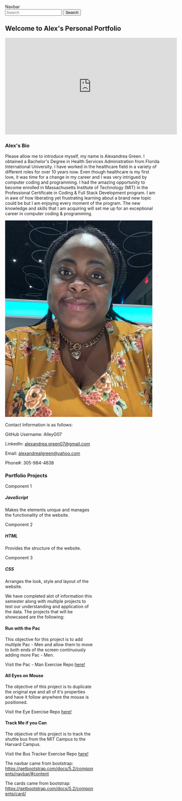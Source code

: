<nav class="navbar bg-light">
  <div class="container-fluid">
    <a class="navbar-brand">Navbar</a>
    <form class="d-flex" role="search">
      <input class="form-control me-2" type="search" placeholder="Search" aria-label="Search">
      <button class="btn btn-outline-success" type="submit">Search</button>
    </form>
  </div>
</nav>

## Welcome to Alex's Personal Portfolio

<iframe width="560" height="315" src="https://www.youtube.com/embed/K_A8-799meQ" title="YouTube video player" frameborder="0" allow="accelerometer; autoplay; clipboard-write; encrypted-media; gyroscope; picture-in-picture" allowfullscreen></iframe>

### Alex's Bio

Please allow me to introduce myself, my name is Alexandrea Green. I obtained a Bachelor's Degree in Health Services Administration from Florida International University. I have worked in the healthcare field in a variety of different roles for over 10 years now. Even though healthcare is my first love, it was time for a change in my career and I was very intrigued by computer coding and programming. I had the amazing opportunity to become enrolled in Massachusetts Institute of Technology (MIT) in the Professional Certificate in Coding & Full Stack Development program. I am in awe of how liberating yet frustrating learning about a brand new topic could be but I am enjoying every moment of the program. The new knowledge and skills that I am acquiring will set me up for an exceptional career in computer coding & programming.

 <img src="Bio Pic 1.jpg" alt="Alexandrea's Profile Picture">


Contact Information is as follows:

GitHub Username: AlleyG07
     
LinkedIn: alexandrea.green07@gmail.com
     
Email: alexandrealgreen@yahoo.com
     
Phone#: 305-984-4638

### Portfolio Projects



<div class="card border-primary mb-3" style="max-width: 18rem;">
  <div class="card-header">Component 1</div>
  <div class="card-body text-primary">
    <h5 class="card-title">JavaScript</h5>
    <p class="card-text">Makes the elements unique and manages the functionality of the website.</p>
  </div>
</div>
<div class="card border-secondary mb-3" style="max-width: 18rem;">
  <div class="card-header">Component 2</div>
  <div class="card-body text-secondary">
    <h5 class="card-title">HTML</h5>
    <p class="card-text">Provides the structure of the website.</p>
  </div>
</div>
<div class="card border-success mb-3" style="max-width: 18rem;">
  <div class="card-header">Component 3</div>
  <div class="card-body text-success">
    <h5 class="card-title">CSS</h5>
    <p class="card-text">Arranges the look, style and layout of the website.</p>
  </div>

     
     

  
  
  
  

We have completed alot of information this semester along with multiple projects to test our understanding and application of the data. The projects that will be showcased are the following:

#### Run with the Pac

This objective for this project is to add multiple Pac - Men and allow them to move to both ends of the screen continuously adding more Pac - Men.

 Visit the Pac - Man Exercise Repo <a href="https://github.com/AlleyG07/Pac-Man-Alive-Repo" target="_blank">here!</a>
 
#### All Eyes on Mouse

The objective of this project is to duplicate the original eye and all of it's properties and have it follow anywhere the mouse is positioned.

Visit the Eye Exercise Repo <a href="https://github.com/AlleyG07/Eye-Exercise-Repo" target="_blank">here!</a>

#### Track Me if you Can

The objective of this project is to track the shuttle bus from the MIT Campus to the Harvard Campus.

Visit the Bus Tracker Exercise Repo <a href="https://github.com/AlleyG07/Real-Time-Bus-Tracker-Repo" target="_blank">here!</a>


  
The navbar came from bootstrap: https://getbootstrap.com/docs/5.2/components/navbar/#content

The cards came from bootstrap: https://getbootstrap.com/docs/5.2/components/card/

